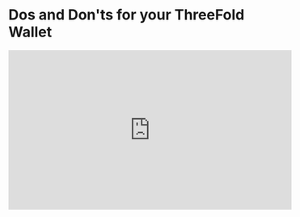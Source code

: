 # Dos and Don'ts for your ThreeFold Wallet

<iframe width="560" height="315" src="https://www.youtube.com/embed/aCmulunF2So" frameborder="0" allow="autoplay; encrypted-media" allowfullscreen></iframe>